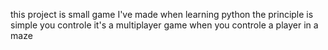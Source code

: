 this project is small game I've made when learning python the principle is simple you controle it's a multiplayer game when you controle a player in a maze
